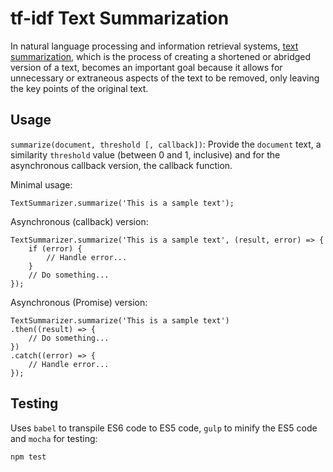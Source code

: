 # tf-idf Text Summarization

In natural language processing and information retrieval systems, [text 
summarization](https://en.wikipedia.org/wiki/Automatic_summarization), 
which is the process of creating a shortened or abridged version of a text, 
becomes an important goal because it allows for unnecessary or extraneous 
aspects of the text to be removed, only leaving the key points of the 
original text.

## Usage

`summarize(document, threshold [, callback])`: Provide the `document` text,
a similarity `threshold` value (between 0 and 1, inclusive) and for the 
asynchronous callback version, the callback function.

Minimal usage:

```
TextSummarizer.summarize('This is a sample text');
```

Asynchronous (callback) version:

```
TextSummarizer.summarize('This is a sample text', (result, error) => {
    if (error) {
        // Handle error...
    } 
    // Do something...
});
```

Asynchronous (Promise) version:

```
TextSummarizer.summarize('This is a sample text')
.then((result) => {
    // Do something...
})
.catch((error) => {
    // Handle error...
});
```

## Testing

Uses `babel` to transpile ES6 code to ES5 code, `gulp` to minify the ES5 
code and `mocha` for testing:

```
npm test
```
